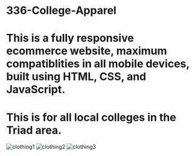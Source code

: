 # 336-College-Apparel
# This is a fully responsive ecommerce website, maximum compatiblities in all mobile devices, built using HTML, CSS, and JavaScript. 
# This is for all local colleges in the Triad area.

![clothing1](https://github.com/tyron40/336-College-Apparel/assets/107443273/e450f045-767a-4791-8097-382d46720941)     ![clothing2](https://github.com/tyron40/336-College-Apparel/assets/107443273/7d928b09-5457-45ad-b5cf-7835bf924756)        ![clothing3](https://github.com/tyron40/336-College-Apparel/assets/107443273/0ef618c8-212d-4d17-939d-c3ea551a4134)
